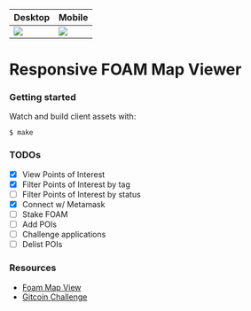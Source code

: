 | Desktop                                               | Mobile                                               |
| ----------------------------------------------------- | ---------------------------------------------------- |
| ![](https://foam-mapviewer.herokuapp.com/desktop.png) | ![](https://foam-mapviewer.herokuapp.com/mobile.png) |

# Responsive FOAM Map Viewer

### Getting started

Watch and build client assets with:

    $ make

### TODOs

- [x] View Points of Interest
- [x] Filter Points of Interest by tag
- [ ] Filter Points of Interest by status
- [x] Connect w/ Metamask
- [ ] Stake FOAM
- [ ] Add POIs
- [ ] Challenge applications
- [ ] Delist POIs

### Resources

- [Foam Map View](https://map.foam.space)
- [Gitcoin Challenge](https://gitcoin.co/issue/ryan-foamspace/Sustain-Web3-hackathon/3/3960)
